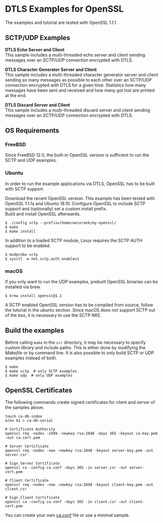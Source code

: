 # DTLS Examples for OpenSSL
The examples and tutorial are tested with OpenSSL 1.1.1.

## SCTP/UDP Examples
**DTLS Echo Server and Client**  
This sample includes a multi-threaded echo server and client sending messages over an SCTP/UDP connection encrypted with DTLS.

**DTLS Character Generator Server and Client**  
This sample includes a multi-threaded character generator server and client sending as many messages as possible to each other over an SCTP/UDP connection encrypted with DTLS for a given time.
Statistics how many messages have been sent and received and how many got lost are printed at the end.

**DTLS Discard Server and Client**  
This sample includes a multi-threaded discard server and client sending messages over an SCTP/UDP connection encrypted with DTLS.

## OS Requirements
### FreeBSD
Since FreeBSD 12.0, the built-in OpenSSL version is sufficient to run the SCTP and UDP examples.

### Ubuntu
In order to run the example applications via DTLS, OpenSSL has to be built with SCTP support.

Download the recent OpenSSL version.
This example has been tested with OpenSSL 1.1.1a and Ubuntu 18.10.
Configure OpenSSL to include SCTP support and (optionally) set a custom install prefix.  
Build and install OpenSSL afterwards.

```
$ ./config sctp --prefix=/home/weinrank/my-openssl/
$ make
$ make install
```

In addition to a loaded SCTP module, Linux requires the SCTP AUTH support to be enabled.
```
$ modprobe sctp
$ sysctl -w net.sctp.auth_enable=1
```

### macOS
If you only want to run the UDP examples, prebuilt OpenSSL binaries can be installed via brew.
```
$ brew install openssl@1.1
```

A SCTP enabled OpenSSL version has to be compiled from source, follow the tutorial in the ubuntu section.
Since macOS does not support SCTP out of the box, it is necessary to use the SCTP NKE.

## Build the examples
Before calling `make` in the `src` directory, it may be necessary to specify custom *library* and *include* paths.
This is either done by modifying the *Makefile* or by command line.
It is also possible to only build SCTP or UDP examples instead of both.

```
$ make
$ make sctp  # only SCTP examples
$ make udp  # only UDP examples
```

## OpenSSL Certificates
The following commands create signed certificates for client and server of the samples above.
```
touch ca-db-index
echo 01 > ca-db-serial

# Certificate Authority
openssl req -nodes -x509 -newkey rsa:2048 -days 365 -keyout ca-key.pem -out ca-cert.pem

# Server Certificate
openssl req -nodes -new -newkey rsa:2048 -keyout server-key.pem -out server.csr

# Sign Server Certificate
openssl ca -config ca.conf -days 365 -in server.csr -out server-cert.pem

# Client Certificate
openssl req -nodes -new -newkey rsa:2048 -keyout client-key.pem -out client.csr

# Sign Client Certificate
openssl ca -config ca.conf -days 365 -in client.csr -out client-cert.pem
```

You can create your own [ca.conf](ca.conf) file or use a minimal sample.
